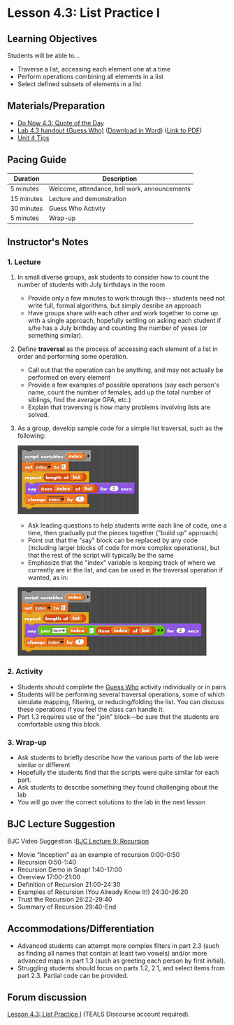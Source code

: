 # Lesson 4.3: List Practice I

## Learning Objectives

Students will be able to...

- Traverse a list, accessing each element one at a time
- Perform operations combining all elements in a list
- Select defined subsets of elements in a list

## Materials/Preparation

- [Do Now 4.3: Quote of the Day](do_now_43.md)
- [Lab 4.3 handout (Guess Who)](lab_43.md) ([Download in Word](https://github.com/TEALSK12/introduction-to-computer-science/raw/master/Unit%204%20Word/Lab%204.3%20Guess%20Who.docx)) ([Link to PDF](https://github.com/TEALSK12/introduction-to-computer-science/raw/master/Unit%204%20PDF/Lab%204.3%20Guess%20Who.pdf))
- [Unit 4 Tips](unit_4_tips.md)

## Pacing Guide

| Duration   | Description                                   |
| ---------- | --------------------------------------------- |
| 5 minutes  | Welcome, attendance, bell work, announcements |
| 15 minutes | Lecture and demonstration                     |
| 30 minutes | Guess Who Activity                            |
| 5 minutes  | Wrap-up                                       |

## Instructor's Notes

### 1. Lecture

1. In small diverse groups, ask students to consider how to count the number of students with July birthdays in the room
    - Provide only a few minutes to work through this-- students need not write full, formal algorithms, but simply desribe an approach
    - Have groups share with each other and work together to come up with a single approach, hopefully settling on asking each student if s/he has a July birthday and counting the number of yeses (or something similar).

2. Define **traversal** as the process of accessing each element of a list in order and performing some operation.
    - Call out that the operation can be anything, and may not actually be performed on every element
    - Provide a few examples of possible operations (say each person's name, count the number of females, add up the total number of siblings, find the average GPA, etc.)
    - Explain that traversing is how many problems involving lists are solved.

3. As a group, develop sample code for a simple list traversal, such as the following:

    ![Simple List Traveral](simpleListTraversal.png)
    - Ask leading questions to help students write each line of code, one a time, then gradually put the pieces together ("build up" approach)
    - Point out that the "say" block can be replaced by any code (including larger blocks of code for more complex operations), but that the rest of the script will typically be the same
    - Emphasize that the "index" variable is keeping track of where we currently are in the list, and can be used in the traversal operation if wanted, as in:

    ![Use index In Loop Example](useIndexInLoop.png)

### 2.  Activity

- Students should complete the [Guess Who](lab_43.md) activity individually or in pairs
- Students will be performing several traversal operations, some of which simulate mapping, filtering, or reducing/folding the list.  You can discuss these operations if you feel the class can handle it.
- Part 1.3 requires use of the "join" block—be sure that the students are comfortable using this block.

### 3. Wrap-up

- Ask students to briefly describe how the various parts of the lab were similar or different
- Hopefully the students find that the scripts were quite similar for each part.
- Ask students to describe something they found challenging about the lab
- You will go over the correct solutions to the lab in the next lesson

## BJC Lecture Suggestion

BJC Video Suggestion :[BJC Lecture 9: Recursion](https://www.youtube.com/watch?v=JKn3nsfzBdA)

- Movie “Inception” as an example of recursion 0:00-0:50
- Recursion 0:50-1:40
- Recursion Demo in Snap! 1:40-17:00
- Overview 17:00-21:00
- Definition of Recursion 21:00-24:30
- Examples of Recursion (You Already Know It!) 24:30-26:20
- Trust the Recursion 26:22-29:40
- Summary of Recursion 29:40-End

## Accommodations/Differentiation

- Advanced students can attempt more complex filters in part 2.3 (such as finding all names that contain at least two vowels) and/or more advanced maps in part 1.3 (such as greeting each person by first initial).
- Struggling students should focus on parts 1.2, 2.1, and select items from part 2.3.  Partial code can be provided.

## Forum discussion

[Lesson 4.3: List Practice I](http://forums.tealsk12.org/c/intro-unit-4-lists/lesson-4-3-list-practice-i) (TEALS Discourse account required).
